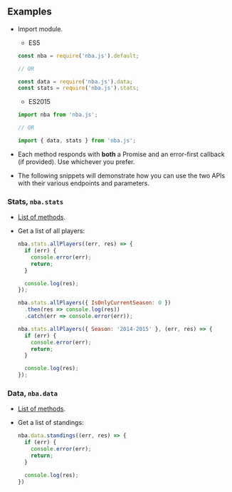 ## Examples

- Import module.

  + ES5

  ```js
  const nba = require('nba.js').default;

  // OR

  const data = require('nba.js').data;
  const stats = require('nba.js').stats;
  ```

  + ES2015
  ```js
  import nba from 'nba.js';

  // OR

  import { data, stats } from 'nba.js';
  ```

- Each method responds with **both** a Promise and an error-first callback (if provided). Use whichever you prefer.

- The following snippets will demonstrate how you can use the two APIs with their various endpoints and parameters.

### <a name='stats'>Stats, `nba.stats`</a>

  - [List of methods](api/STATS.md#method-reference).

  - Get a list of all players:

    ```js
    nba.stats.allPlayers((err, res) => {
      if (err) {
        console.error(err);
        return;
      }

      console.log(res);
    });
    ```

    ```js
    nba.stats.allPlayers({ IsOnlyCurrentSeason: 0 })
      .then(res => console.log(res))
      .catch(err => console.error(err));
    ```

    ```js
    nba.stats.allPlayers({ Season: '2014-2015' }, (err, res) => {
      if (err) {
        console.error(err);
        return;
      }

      console.log(res);
    });
    ```

### <a name='data'>Data, `nba.data`</a>

  - [List of methods](api/DATA.md#method-reference).
  
  - Get a list of standings:

    ```js
    nba.data.standings((err, res) => {
      if (err) {
        console.error(err);
        return;
      }

      console.log(res);
    })
    ```
